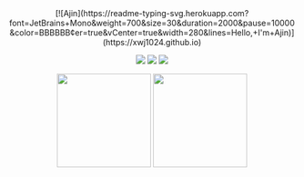 <div align="center">[![Ajin](https://readme-typing-svg.herokuapp.com?font=JetBrains+Mono&weight=700&size=30&duration=2000&pause=10000&color=BBBBBB&center=true&vCenter=true&width=280&lines=Hello,+I'm+Ajin)](https://xwj1024.github.io)
</div>

<p align="center">
    <img src="https://img.shields.io/github/stars/xwj1024"/>
    <img src="https://img.shields.io/github/followers/xwj1024"/>
    <img src="https://komarev.com/ghpvc/?username=xwj1024"/>
</p>
<p align="center">
    <img src="https://github-readme-stats.vercel.app/api?username=xwj1024&count_private=true&theme=merko&show_icons=true" height="165"/>
    <img src="https://github-readme-stats.vercel.app/api/top-langs/?username=xwj1024&theme=merko&show_icons=true" height="165"/>
</p>
